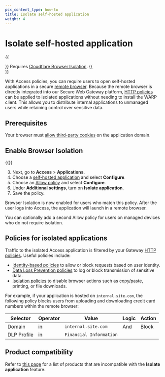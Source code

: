 ```yaml
---
pcx_content_type: how-to
title: Isolate self-hosted application
weight: 4
---
```


# Isolate self-hosted application

{{<Aside type="note">}}
Requires [Cloudflare Browser Isolation](/cloudflare-one/policies/browser-isolation/).
{{</Aside>}}

With Access policies, you can require users to open self-hosted applications in a secure [remote browser](/cloudflare-one/policies/browser-isolation/). Because the remote browser is directly integrated into our Secure Web Gateway platform, [HTTP policies](/cloudflare-one/policies/gateway/http-policies/) can be applied to isolated applications without needing to install the WARP client. This allows you to distribute internal applications to unmanaged users while retaining control over sensitive data.

## Prerequisites

Your browser must [allow third-party cookies](/cloudflare-one/identity/authorization-cookie/#allow-third-party-cookies-in-the-browser) on the application domain.

## Enable Browser Isolation

{{<render file="/_clientless-browser-isolation.md">}}

3. Next, go to **Access** > **Applications**.
4. Choose a [self-hosted application](/cloudflare-one/applications/configure-apps/self-hosted-apps/) and select **Configure**.
5. Choose an [Allow policy](/cloudflare-one/policies/access/) and select **Configure**.
6. Under **Additional settings**, turn on **Isolate application**.
7. Save the policy.

Browser Isolation is now enabled for users who match this policy. After the user logs into Access, the application will launch in a remote browser.

You can optionally add a second Allow policy for users on managed devices who do not require isolation.

## Policies for isolated applications

Traffic to the isolated Access application is filtered by your Gateway [HTTP policies](/cloudflare-one/policies/gateway/http-policies/). Useful policies include:

- [Identity-based policies](/cloudflare-one/policies/gateway/identity-selectors/) to allow or block requests based on user identity.
- [Data Loss Prevention policies](/cloudflare-one/policies/data-loss-prevention/) to log or block transmission of sensitive data.
- [Isolation policies](/cloudflare-one/policies/browser-isolation/isolation-policies/) to disable browser actions such as copy/paste, printing, or file downloads.

For example, if your application is hosted on `internal.site.com`, the following policy blocks users from uploading and downloading credit card numbers within the remote browser:

| Selector    | Operator | Value                   | Logic | Action |
| ----------- | -------- | ----------------------- | ----- | ------ |
| Domain      | in       | `internal.site.com`     | And   | Block  |
| DLP Profile | in       | `Financial Information` |       |        |

## Product compatibility

Refer to [this page](/cloudflare-one/applications/configure-apps/self-hosted-apps/#product-compatibility) for a list of products that are incompatible with the **Isolate application** feature.
